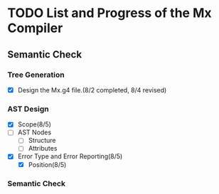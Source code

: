 # TODO List and Progress of the Mx Compiler
## Semantic Check
### Tree Generation
- [x] Design the Mx.g4 file.(8/2 completed, 8/4 revised)
### AST Design
- [x] Scope(8/5)
- [ ] AST Nodes
    - [ ] Structure
    - [ ] Attributes
- [x] Error Type and Error Reporting(8/5)
  - [x] Position(8/5)
### Semantic Check
